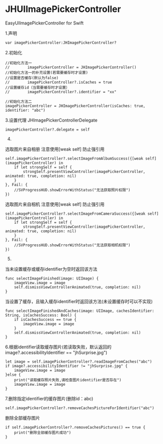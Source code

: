# JHUIImagePickerController
EasyUIImagePickerController for Swift


1.声明

`var imagePickerController:JHImagePickerController?`

2.初始化

    //初始化方法一
    //        imagePickerController = JHImagePickerController()
    //初始化方法一的补充设置(若需要缓存时才设置)
    //设置是否缓存(默认为false)
    //        imagePickerController?.isCaches = true
    //设置缓存id（当需要缓存时才设置）
    //        imagePickerController?.identifier = "xx"

    //初始化方法二
    imagePickerController = JHImagePickerController(isCaches: true, identifier: "abc")

3.设置代理 JHImagePickerControllerDelegate

`imagePickerController?.delegate = self`

4.
选取图片来自相册 注意使用[weak self] 防止强引用

    self.imagePickerController?.selectImageFromAlbumSuccess({[weak self] (imagePickerController) in
        if let strongSelf = self {
            strongSelf.presentViewController(imagePickerController, animated: true, completion: nil)
        }
    }, Fail: {
        //SVProgressHUD.showErrorWithStatus("无法获取照片权限")
    })

选取图片来自相机 注意使用[weak self] 防止强引用

    self.imagePickerController?.selectImageFromCameraSuccess({[weak self](imagePickerController) in
        if let strongSelf = self {
            strongSelf.presentViewController(imagePickerController, animated: true, completion: nil)
        }
    }, Fail: {
        //SVProgressHUD.showErrorWithStatus("无法获取相机权限")
    })


5.
当未设置缓存或缓存identifier为空时返回该方法

    func selectImageFinished(image: UIImage) {
        imageView.image = image
        self.dismissViewControllerAnimated(true, completion: nil)
    }

当设置了缓存，且输入缓存identifier时返回该方法(未设置缓存时可以不实现)

    func selectImageFinishedAndCaches(image: UIImage, cachesIdentifier: String, isCachesSuccess: Bool) {
        if isCachesSuccess == true {
            imageView.image = image
        }
        self.dismissViewControllerAnimated(true, completion: nil)
    }

6.根据identifier读取缓存图片(若读取失败，默认返回的image?.accessibilityIdentifier == "jhSurprise.jpg")

    let image = self.imagePickerController?.readImageFromCaches("abc")
    if image?.accessibilityIdentifier != "jhSurprise.jpg" {
        imageView.image = image
    }else {
        print("读取缓存照片失败,请检查图片identifier是否存在")
        imageView.image = image
    }

7.删除指定identifier的缓存图片(删除id：abc)

`self.imagePickerController?.removeCachesPictureForIdentifier("abc")`

删除全部缓存图片

    if self.imagePickerController?.removeCachesPictures() == true {
        print("删除全部缓存图片成功")
    }

